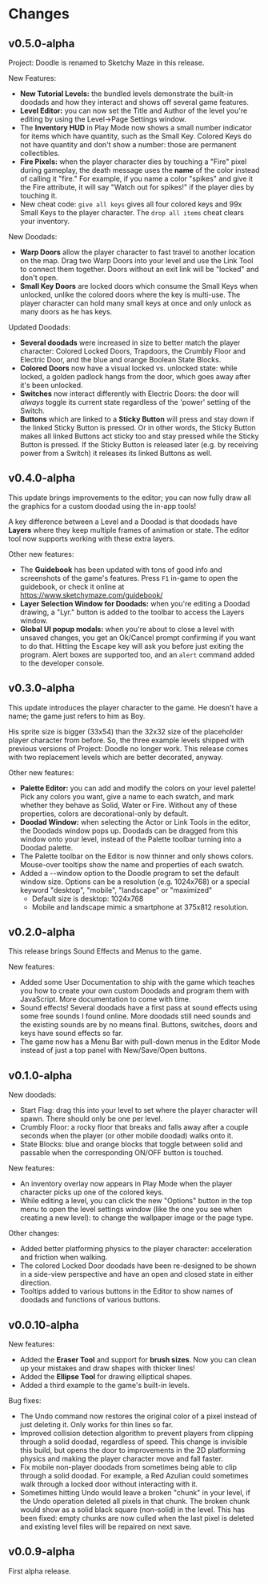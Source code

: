 # Changes

## v0.5.0-alpha

Project: Doodle is renamed to Sketchy Maze in this release.

New Features:

* **New Tutorial Levels:** the bundled levels demonstrate the built-in doodads
  and how they interact and shows off several game features.
* **Level Editor:** you can now set the Title and Author of the level you're
  editing by using the Level->Page Settings window.
* The **Inventory HUD** in Play Mode now shows a small number indicator for items
  which have quantity, such as the Small Key. Colored Keys do not have quantity
  and don't show a number: those are permanent collectibles.
* **Fire Pixels:** when the player character dies by touching a "Fire" pixel
  during gameplay, the death message uses the **name** of the color instead
  of calling it "fire." For example, if you name a color "spikes" and give
  it the Fire attribute, it will say "Watch out for spikes!" if the player
  dies by touching it.
* New cheat code: `give all keys` gives all four colored keys and 99x Small Keys
  to the player character. The `drop all items` cheat clears your inventory.

New Doodads:

* **Warp Doors** allow the player character to fast travel to another location
  on the map. Drag two Warp Doors into your level and use the Link Tool to
  connect them together. Doors without an exit link will be "locked" and don't
  open.
* **Small Key Doors** are locked doors which consume the Small Keys when unlocked,
  unlike the colored doors where the key is multi-use. The player character can
  hold many small keys at once and only unlock as many doors as he has keys.

Updated Doodads:

* **Several doodads** were increased in size to better match the player character:
  Colored Locked Doors, Trapdoors, the Crumbly Floor and Electric Door, and the
  blue and orange Boolean State Blocks.
* **Colored Doors** now have a visual locked vs. unlocked state: while locked, a
  golden padlock hangs from the door, which goes away after it's been unlocked.
* **Switches** now interact differently with Electric Doors: the door will _always_
  toggle its current state regardless of the 'power' setting of the Switch.
* **Buttons** which are linked to a **Sticky Button** will press and stay down
  if the linked Sticky Button is pressed. Or in other words, the Sticky Button
  makes all linked Buttons act sticky too and stay pressed while the Sticky
  Button is pressed. If the Sticky Button is released later (e.g. by receiving
  power from a Switch) it releases its linked Buttons as well.

## v0.4.0-alpha

This update brings improvements to the editor; you can now fully draw all the
graphics for a custom doodad using the in-app tools!

A key difference between a Level and a Doodad is that doodads have **Layers**
where they keep multiple frames of animation or state. The editor tool now
supports working with these extra layers.

Other new features:

* The **Guidebook** has been updated with tons of good info and screenshots of
  the game's features. Press `F1` in-game to open the guidebook, or check it
  online at https://www.sketchymaze.com/guidebook/
* **Layer Selection Window for Doodads:** when you're editing a Doodad drawing,
  a "Lyr." button is added to the toolbar to access the Layers window.
* **Global UI popup modals:** when you're about to close a level with unsaved
  changes, you get an Ok/Cancel prompt confirming if you want to do that.
  Hitting the Escape key will ask you before just exiting the program. Alert
  boxes are supported too, and an `alert` command added to the developer console.

## v0.3.0-alpha

This update introduces the player character to the game. He doesn't have a name;
the game just refers to him as Boy.

His sprite size is bigger (33x54) than the 32x32 size of the placeholder player
character from before. So, the three example levels shipped with previous versions
of Project: Doodle no longer work. This release comes with two replacement levels
which are better decorated, anyway.

Other new features:

* **Palette Editor:** you can add and modify the colors on your level
  palette! Pick any colors you want, give a name to each swatch, and mark
  whether they behave as Solid, Water or Fire. Without any of these
  properties, colors are decorational-only by default.
* **Doodad Window:** when selecting the Actor or Link Tools in the editor,
  the Doodads window pops up. Doodads can be dragged from this window onto your
  level, instead of the Palette toolbar turning into a Doodad palette.
* The Palette toolbar on the Editor is now thinner and only shows colors.
  Mouse-over tooltips show the name and properties of each swatch.
* Added a --window option to the Doodle program to set the default window size.
  Options can be a resolution (e.g. 1024x768) or a special keyword
  "desktop", "mobile", "landscape" or "maximized"
  - Default size is desktop: 1024x768
  - Mobile and landscape mimic a smartphone at 375x812 resolution.

## v0.2.0-alpha

This release brings Sound Effects and Menus to the game.

New features:

* Added some User Documentation to ship with the game which teaches you how to
  create your own custom Doodads and program them with JavaScript. More
  documentation to come with time.
* Sound effects! Several doodads have a first pass at sound effects using some
  free sounds I found online. More doodads still need sounds and the existing
  sounds are by no means final. Buttons, switches, doors and keys have sound
  effects so far.
* The game now has a Menu Bar with pull-down menus in the Editor Mode instead
  of just a top panel with New/Save/Open buttons.

## v0.1.0-alpha

New doodads:

* Start Flag: drag this into your level to set where the player character will
  spawn. There should only be one per level.
* Crumbly Floor: a rocky floor that breaks and falls away after a couple
  seconds when the player (or other mobile doodad) walks onto it.
* State Blocks: blue and orange blocks that toggle between solid and passable
  when the corresponding ON/OFF button is touched.

New features:

* An inventory overlay now appears in Play Mode when the player character picks
  up one of the colored keys.
* While editing a level, you can click the new "Options" button in the top menu
  to open the level settings window (like the one you see when creating a new
  level): to change the wallpaper image or the page type.

Other changes:

* Added better platforming physics to the player character: acceleration and
  friction when walking.
* The colored Locked Door doodads have been re-designed to be shown in a
  side-view perspective and have an open and closed state in either direction.
* Tooltips added to various buttons in the Editor to show names of doodads and
  functions of various buttons.

## v0.0.10-alpha

New features:

* Added the **Eraser Tool** and support for **brush sizes**. Now you can clean
  up your mistakes and draw shapes with thicker lines!
* Added the **Ellipse Tool** for drawing elliptical shapes.
* Added a third example to the game's built-in levels.

Bug fixes:

* The Undo command now restores the original color of a pixel instead of just
  deleting it. Only works for thin lines so far.
* Improved collision detection algorithm to prevent players from clipping
  through a solid doodad, regardless of speed. This change is invisible this
  build, but opens the door to improvements in the 2D platforming physics and
  making the player character move and fall faster.
* Fix mobile non-player doodads from sometimes being able to clip through a
  solid doodad. For example, a Red Azulian could sometimes walk through a locked
  door without interacting with it.
* Sometimes hitting Undo would leave a broken "chunk" in your level, if the
  Undo operation deleted all pixels in that chunk. The broken chunk would show
  as a solid black square (non-solid) in the level. This has been fixed: empty
  chunks are now culled when the last pixel is deleted and existing level files
  will be repaired on next save.

## v0.0.9-alpha

First alpha release.
